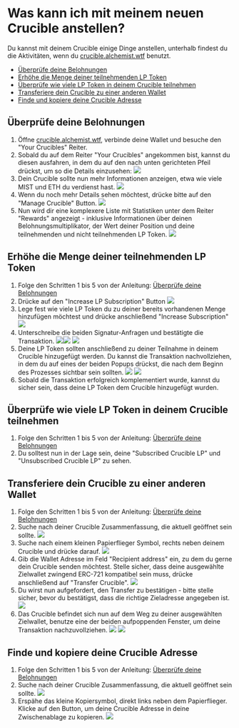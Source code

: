 # Was kann ich mit meinem neuen Crucible anstellen?

Du kannst mit deinem Crucible einige Dinge anstellen, unterhalb findest du die Aktivitäten, wenn du [crucible.alchemist.wtf](https://crucible.alchemist.wtf/) benutzt.

* [Überprüfe deine Belohnungen](what-can-i-do-with-my-new-crucible.md#ueberpruefe-deine-belohnungen)
* [Erhöhe die Menge deiner teilnehmenden LP Token](what-can-i-do-with-my-new-crucible.md#erhoehe-die-menge-deiner-teilnehmenden-lp-token)
* [Überprüfe wie viele LP Token in deinem Crucible teilnehmen](what-can-i-do-with-my-new-crucible.md#ueberpruefe-wie-viele-lp-token-in-deinem-crucible-teilnehmen)
* [Transferiere dein Crucible zu einer anderen Wallet](what-can-i-do-with-my-new-crucible.md#transferiere-dein-crucible-zu-einer-anderen-wallet)
* [Finde und kopiere deine Crucible Adresse](what-can-i-do-with-my-new-crucible.md#finde-und-kopiere-deine-crucible-adresse)

## Überprüfe deine Belohnungen

1. Öffne [crucible.alchemist.wtf](https://crucible.alchemist.wtf/), verbinde deine Wallet und besuche den "Your Crucibles" Reiter.
2. Sobald du auf dem Reiter "Your Crucibles" angekommen bist, kannst du diesen ausfahren, in dem du auf den nach unten gerichteten Pfeil drückst, um so die Details einzusehen: ![](../../.gitbook/assets/screenshot-2021-05-07-at-12.50.58.png) 
3. Dein Crucible sollte nun mehr Informationen anzeigen, etwa wie viele MIST und ETH du verdienst hast.                                                                                                 ![](../../.gitbook/assets/screenshot-2021-05-07-at-12.50.42.png) 
4. Wenn du noch mehr Details sehen möchtest, drücke bitte auf den "Manage Crucible" Button.  ![](../../.gitbook/assets/screenshot-2021-05-07-at-12.51.04.png) 
5. Nun wird dir eine komplexere Liste mit Statistiken unter dem Reiter "Rewards" angezeigt - inklusive Informationen über deinen Belohnungsmultiplikator, der Wert deiner Position und deine teilnehmenden und nicht teilnehmenden LP Token.  ![](../../.gitbook/assets/screenshot-2021-05-07-at-12.51.22.png) 

## Erhöhe die Menge deiner teilnehmenden LP Token

1. Folge den Schritten 1 bis 5 von der Anleitung: [Überprüfe deine Belohnungen](what-can-i-do-with-my-new-crucible.md#ueberpruefe-deine-belohnungen)
2. Drücke auf den "Increase LP Subscription" Button  ![](../../.gitbook/assets/screenshot-2021-05-07-at-12.51.36.png)
3. Lege fest wie viele LP Token du zu deiner bereits vorhandenen Menge hinzufügen möchtest und drücke anschließend "Increase Subscription"  ![](../../.gitbook/assets/screenshot-2021-05-07-at-12.51.48.png) 
4. Unterschreibe die beiden Signatur-Anfragen und bestätigte die Transaktion. ![](../../.gitbook/assets/screenshot-2021-05-07-at-12.51.59.png)![](../../.gitbook/assets/screenshot-2021-05-07-at-12.52.17.png) ![](../../.gitbook/assets/screenshot-2021-05-07-at-12.52.27.png) 
5. Deine LP Token sollten anschließend zu deiner Teilnahme in deinem Crucible hinzugefügt werden. Du kannst die Transaktion nachvollziehen, in dem du auf eines der beiden Popups drückst, die nach dem Beginn des Prozesses sichtbar sein sollten.  ![](../../.gitbook/assets/screenshot-2021-05-07-at-13.12.02.png) ![](../../.gitbook/assets/screenshot-2021-05-07-at-13.24.50.png) 
6. Sobald die Transaktion erfolgreich komplementiert wurde, kannst du sicher sein, dass deine LP Token dem Crucible hinzugefügt wurden.

## Überprüfe wie viele LP Token in deinem Crucible teilnehmen

1. Folge den Schritten 1 bis 5 von der Anleitung: [Überprüfe deine Belohnungen](what-can-i-do-with-my-new-crucible.md#ueberpruefe-deine-belohnungen)
2. Du solltest nun in der Lage sein, deine "Subscribed Crucible LP" und "Unsubscribed Crucible LP" zu sehen.

## Transferiere dein Crucible zu einer anderen Wallet

1. Folge den Schritten 1 bis 5 von der Anleitung: [Überprüfe deine Belohnungen](what-can-i-do-with-my-new-crucible.md#ueberpruefe-deine-belohnungen)
2. Suche nach deiner Crucible Zusammenfassung, die aktuell geöffnet sein sollte.  ![](../../.gitbook/assets/screenshot-2021-05-07-at-12.55.42.png)
3. Suche nach einem kleinen Papierflieger Symbol, rechts neben deinem Crucible und drücke darauf. ![](../../.gitbook/assets/screenshot-2021-05-07-at-12.55.44.png) 
4. Gib die Wallet Adresse im Feld "Recipient address" ein, zu dem du gerne dein Crucible senden möchtest. Stelle sicher, dass deine ausgewählte Zielwallet zwingend ERC-721 kompatibel sein muss, drücke anschließend auf "Transfer Crucible". ![](../../.gitbook/assets/screenshot-2021-05-07-at-12.56.17.png) 
5. Du wirst nun aufgefordert, den Transfer zu bestätigen - bitte stelle sicher, bevor du bestätigst, dass die richtige Zieladresse angegeben ist.  ![](../../.gitbook/assets/screenshot-2021-05-07-at-12.56.27.png) 
6. Das Crucible befindet sich nun auf dem Weg zu deiner ausgewählten Zielwallet, benutze eine der beiden aufpoppenden Fenster, um deine Transaktion nachzuvollziehen.  ![](../../.gitbook/assets/screenshot-2021-05-07-at-13.12.05.png) ![](../../.gitbook/assets/screenshot-2021-05-07-at-13.12.02.png) 

## Finde und kopiere deine Crucible Adresse

1. Folge den Schritten 1 bis 5 von der Anleitung: [Überprüfe deine Belohnungen](what-can-i-do-with-my-new-crucible.md#ueberpruefe-deine-belohnungen)
2. Suche nach deiner Crucible Zusammenfassung, die aktuell geöffnet sein sollte.  ![](../../.gitbook/assets/screenshot-2021-05-07-at-12.55.42.png)
3. Erspähe das kleine Kopiersymbol, direkt links neben dem Papierflieger. Klicke auf den Button, um deine Crucible Adresse in deine Zwischenablage zu kopieren. ![](../../.gitbook/assets/screenshot-2021-05-07-at-12.55.48.png)

#### 

